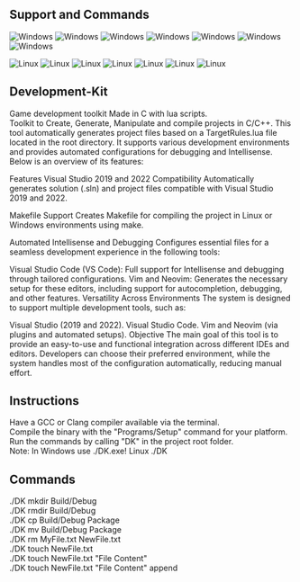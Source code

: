 
## Support and Commands
![Windows](https://img.shields.io/badge/Windows-OK-green)
![Windows](https://img.shields.io/badge/mkdir-green)
![Windows](https://img.shields.io/badge/rmdir-green)
![Windows](https://img.shields.io/badge/cp-green)
![Windows](https://img.shields.io/badge/mv-green)
![Windows](https://img.shields.io/badge/rm-green)
![Windows](https://img.shields.io/badge/touch-green)
  
![Linux](https://img.shields.io/badge/Linux-OK-green)
![Linux](https://img.shields.io/badge/mkdir-green)
![Linux](https://img.shields.io/badge/rmdir-green)
![Linux](https://img.shields.io/badge/cp-green)
![Linux](https://img.shields.io/badge/mv-green)
![Linux](https://img.shields.io/badge/rm-green)
![Linux](https://img.shields.io/badge/touch-green)

## Development-Kit
Game development toolkit Made in C with lua scripts.  
Toolkit to Create, Generate, Manipulate and compile projects in C/C++. 
This tool automatically generates project files based on a TargetRules.lua file located in the root directory. It supports various development environments and provides automated configurations for debugging and Intellisense. Below is an overview of its features:

Features
Visual Studio 2019 and 2022 Compatibility
Automatically generates solution (.sln) and project files compatible with Visual Studio 2019 and 2022.

Makefile Support
Creates Makefile for compiling the project in Linux or Windows environments using make.

Automated Intellisense and Debugging
Configures essential files for a seamless development experience in the following tools:

Visual Studio Code (VS Code): Full support for Intellisense and debugging through tailored configurations.
Vim and Neovim: Generates the necessary setup for these editors, including support for autocompletion, debugging, and other features.
Versatility Across Environments
The system is designed to support multiple development tools, such as:

Visual Studio (2019 and 2022).
Visual Studio Code.
Vim and Neovim (via plugins and automated setups).
Objective
The main goal of this tool is to provide an easy-to-use and functional integration across different IDEs and editors. Developers can choose their preferred environment, while the system handles most of the configuration automatically, reducing manual effort.

## Instructions
Have a GCC or Clang compiler available via the terminal.  
Compile the binary with the "Programs/Setup" command for your platform.  
Run the commands by calling "DK" in the project root folder.  
Note: In Windows use ./DK.exe! Linux ./DK

## Commands
./DK mkdir Build/Debug  
./DK rmdir Build/Debug  
./DK cp Build/Debug Package  
./DK mv Build/Debug Package  
./DK rm MyFile.txt NewFile.txt  
./DK touch NewFile.txt  
./DK touch NewFile.txt "File Content"  
./DK touch NewFile.txt "File Content" append  
